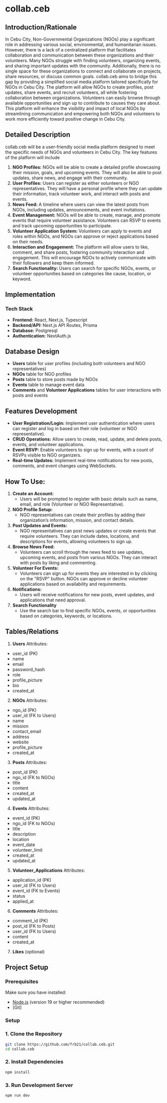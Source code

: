 # collab.ceb

## Introduction/Rationale
In Cebu City, Non-Governmental Organizations (NGOs) play a significant role in addressing various social, environmental, and humanitarian issues. However, there is a lack of a centralized platform that facilitates collaboration and communication between these organizations and their volunteers. Many NGOs struggle with finding volunteers, organizing events, and sharing important updates with the community. Additionally, there is no single space for these organizations to connect and collaborate on projects, share resources, or discuss common goals.
collab.ceb aims to bridge this gap by providing a simplified social media platform tailored specifically for NGOs in Cebu City. The platform will allow NGOs to create profiles, post updates, share events, and recruit volunteers, all while fostering collaboration between organizations. Volunteers can easily browse through available opportunities and sign up to contribute to causes they care about.
This platform will enhance the visibility and impact of local NGOs by streamlining communication and empowering both NGOs and volunteers to work more efficiently toward positive change in Cebu City.

## Detailed Description
collab.ceb will be a user-friendly social media platform designed to meet the specific needs of NGOs and volunteers in Cebu City. The key features of the platform will include
1. **NGO Profiles:** NGOs will be able to create a detailed profile showcasing their mission, goals, and upcoming events. They will also be able to post updates, share news, and engage with their community.
2. **User Profiles:** Users can register as either volunteers or NGO representatives. They will have a personal profile where they can update their information, track volunteer work, and interact with posts and events.
3. **News Feed:** A timeline where users can view the latest posts from NGOs, including updates, announcements, and event invitations.
4. **Event Management:** NGOs will be able to create, manage, and promote events that require volunteer assistance. Volunteers can RSVP to events and track upcoming opportunities to participate.
5. **Volunteer Application System:** Volunteers can apply to events and roles within NGOs, and NGOs can approve or reject applications based on their needs.
6. **Interaction and Engagement:** The platform will allow users to like, comment, and share posts, fostering community interaction and engagement. This will encourage NGOs to actively communicate with their followers and keep them informed.
7. **Search Functionality:** Users can search for specific NGOs, events, or volunteer opportunities based on categories like cause, location, or keyword.

## Implementation
### Tech Stack
- **Frontend:** React, Next.js, Typescript
- **Backend/API:** Next.js API Routes, Prisma
- **Database:** Postgresql
- **Authentication:** NextAuth.js

## Database Design
- **Users** table for user profiles (including both volunteers and NGO representatives)
- **NGOs** table for NGO profiles
- **Posts** table to store posts made by NGOs  
- **Events** table to manage event data
- **Comments** and **Volunteer Applications** tables for user interactions with posts and events

## Features Development
- **User Registration/Login:** Implement user authentication where users can register and log in based on their role (volunteer or NGO representative).
- **CRUD Operations:** Allow users to create, read, update, and delete posts, events, and volunteer applications.
- **Event RSVP:** Enable volunteers to sign up for events, with a count of RSVPs visible to NGO organizers.
- **Real-time Updates:** Implement real-time notifications for new posts, comments, and event changes using WebSockets.

## How To Use:
1. **Create an Account:**
   - Users will be prompted to register with basic details such as name, email, and role (Volunteer or NGO Representative).
2. **NGO Profile Setup:**
   - NGO representatives can create their profiles by adding their organization’s information, mission, and contact details.
3. **Post Updates and Events:**
   - NGO representatives can post news updates or create events that require volunteers. They can include dates, locations, and descriptions for events, allowing volunteers to sign up.
4. **Browse News Feed:**
   - Volunteers can scroll through the news feed to see updates, upcoming events, and posts from various NGOs. They can interact with posts by liking and commenting.
5. **Volunteer For Events:**
   - Volunteers can sign up for events they are interested in by clicking on the "RSVP" button. NGOs can approve or decline volunteer applications based on availability and requirements.
6. **Notifications:**
   - Users will receive notifications for new posts, event updates, and applications that need approval.
7. **Search Functionality**
   - Use the search bar to find specific NGOs, events, or opportunities based on categories, keywords, or locations.

## Tables/Relations
1. **Users**
Attributes:
- user_id (PK)
- name
- email
- password_hash
- role
- profile_picture
- bio
- created_at
2. **NGOs**
Attributes:
- ngo_id (PK)
- user_id (FK to Users)
- name
- mission
- contact_email
- address
- website
- profile_picture
- created_at
3. **Posts**
Attributes:
- post_id (PK)
- ngo_id (FK to NGOs)
- title
- content
- created_at
- updated_at
4. **Events**
Attributes:
- event_id (PK)
- ngo_id (FK to NGOs)
- title
- description
- location
- event_date
- volunteer_limit
- created_at
- updated_at
5. **Volunteer_Applications**
Attributes:
- application_id (PK)
- user_id (FK to Users)
- event_id (FK to Events)
- status
- applied_at
6. **Comments**
Attributes:
- comment_id (PK)
- post_id (FK to Posts)
- user_id (FK to Users)
- content
- created_at
7. **Likes** (optional)

## Project Setup
### Prerequisites
Make sure you have installed:
- [Node.js](https://nodejs.org/) (version 19 or higher recommended)
- [Git]

### Setup
### 1. Clone the Repository
```bash
git clone https://github.com/frb21/collab.ceb.git
cd collab.ceb
```

### 2. Install Dependencies
```bash
npm install
```

### 3. Run Development Server
```bash
npm run dev
```




